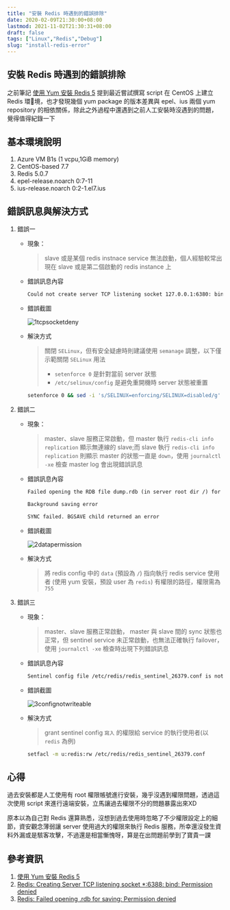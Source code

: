 ```yaml
---
title: "安裝 Redis 時遇到的錯誤排除"
date: 2020-02-09T21:30:00+08:00
lastmod: 2021-11-02T21:30:31+08:00
draft: false
tags: ["Linux","Redis","Debug"]
slug: "install-redis-error"
---
```


## 安裝 Redis 時遇到的錯誤排除

之前筆記 [使用 Yum 安裝 Redis 5](/yum-install-redis5) 提到最近嘗試撰寫 script 在 CentOS 上建立 Redis 環境，也才發現幾個 yum package 的版本差異與 epel、ius 兩個 yum repository 的相依關係，除此之外過程中還遇到之前人工安裝時沒遇到的問題，覺得值得紀錄一下

## 基本環境說明

1. Azure VM B1s (1 vcpu,1GiB memory)
2. CentOS-based 7.7
3. Redis 5.0.7
4. epel-release.noarch 0:7-11
5. ius-release.noarch 0:2-1.el7.ius

## 錯誤訊息與解決方式

1. 錯誤一

    - 現象：
  
        >slave 或是某個 redis instnace service 無法啟動，個人經驗較常出現在 slave 或是第二個啟動的 redis instance 上

    - 錯誤訊息內容

        ```txt
        Could not create server TCP listening socket 127.0.0.1:6380: bind: Permission denied
        ```

    - 錯誤截圖

        ![1tcpsocketdeny](https://user-images.githubusercontent.com/3851540/74103978-7a24f080-4b8b-11ea-9346-1942dfec44ed.png)

    - 解決方式

        > 關閉 `SELinux`，但有安全疑慮時則建議使用 `semanage` 調整，以下僅示範關閉 `SELinux` 用法
        >
        > - `setenforce 0` 是針對當前 server 狀態
        > - `/etc/selinux/config` 是避免重開機時 server 狀態被重置

        ```bash
        setenforce 0 && sed -i 's/SELINUX=enforcing/SELINUX=disabled/g' /etc/selinux/config
        ```

2. 錯誤二

    - 現象：
  
        >master、slave 服務正常啟動，但 master 執行 `redis-cli info replication` 顯示無連線的 slave;而 slave 執行 `redis-cli info replication` 則顯示 master 的狀態一直是 `down`，使用 `journalctl -xe` 檢查 master log 會出現錯誤訊息

    - 錯誤訊息內容

        ```txt
        Failed opening the RDB file dump.rdb (in server root dir /) for saving: Permission denied

        Background saving error

        SYNC failed. BGSAVE child returned an error
        ```

    - 錯誤截圖

        ![2datapermission](https://user-images.githubusercontent.com/3851540/74103981-7db87780-4b8b-11ea-9a20-c57921887d72.png)

    - 解決方式

        >將 redis config 中的 `data` (預設為 `/`) 指向執行 redis service 使用者 (使用 yum 安裝，預設 user 為 `redis`) 有權限的路徑，權限需為 `755`

3. 錯誤三

    - 現象：
  
        >master、slave 服務正常啟動， master 與 slave 間的 sync 狀態也正常，但 sentinel service 未正常啟動，也無法正確執行 failover，使用 `journalctl -xe` 檢查時出現下列錯誤訊息

    - 錯誤訊息內容

        ```txt
        Sentinel config file /etc/redis/redis_sentinel_26379.conf is not writable: Permission denied. Exiting...
        ```

    - 錯誤截圖

        ![3confignotwriteable](https://user-images.githubusercontent.com/3851540/74103982-7e510e00-4b8b-11ea-8d46-7483a0da3dc0.png)

    - 解決方式

        >grant sentinel config `寫入` 的權限給 service 的執行使用者(以 `redis` 為例)

        ```bash
        setfacl -m u:redis:rw /etc/redis/redis_sentinel_26379.conf
        ```

## 心得

過去安裝都是人工使用有 root 權限帳號進行安裝，幾乎沒遇到權限問題，透過這次使用 script 來進行遠端安裝，立馬讓過去權限不分的問題暴露出來XD

原本以為自己對 Redis 還算熟悉，沒想到過去使用時忽略了不少權限設定上的細節，資安觀念薄弱讓 server 使用過大的權限來執行 Redis 服務，所幸還沒發生資料外漏或是駭客攻擊，不過還是相當慚愧呀，算是在出問題前學到了寶貴一課

## 參考資訊

1. [使用 Yum 安裝 Redis 5](/yum-install-redis5)
2. [Redis: Creating Server TCP listening socket *:6388: bind: Permission denied](https://stackoverflow.com/questions/53009361/redis-creating-server-tcp-listening-socket-6388-bind-permission-denied)
3. [Redis: Failed opening .rdb for saving: Permission denied](https://stackoverflow.com/a/28686802/3600583)
